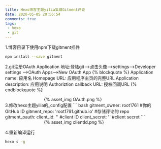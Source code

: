 ```yaml
---
title: Hexo博客主题yilia集成Gitment评论
date: 2020-05-05 20:56:54
comments: true
tags:
 - hexo
 - git
---
```

1.博客目录下使用npm下载gitment插件
``` bash
npm install --save gitment
```
2.git注册OAuth Application
地址:登陆git——>点击头像——>settings——>Developer settings ——>OAuth Apps——>New OAuth App
{% blockquote %}
Application name: 应用名
Homepage URL: 应用程序主页的完整URL
Application description: 应用说明
Authoriztion callback URL: 授权回调URL
{% endblockquote %}

<div style="width:50%;margin:auto">{% asset_img OAuth.png %}</div>
3.修改hexo主题yilia的_config配置
``` bash
gitment_owner: root1761      #你的 GitHub ID
gitment_repo: 'root1761.github.io'          #存储评论的 repo
gitment_oauth:
  client_id: ''           #client ID
  client_secret: ''       #client secret
```
<div style="width:50%;margin:auto">{% asset_img clientId.png %}</div>

4.重新编译运行
``` bash
hexo s -g

```



